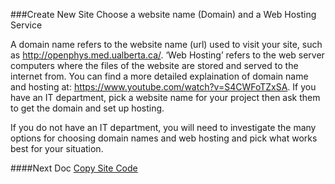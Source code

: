###Create New Site
Choose a website name (Domain) and a Web Hosting Service

A domain name refers to the website name (url) used to visit your site, such as http://openphys.med.ualberta.ca/. 
‘Web Hosting’ refers to the web server computers where the files of the website are stored and served to the internet from. 
You can find a more detailed explaination of domain name and hosting at: https://www.youtube.com/watch?v=S4CWFoTZxSA. 
If you have an IT department, pick a website name for your project then ask them to get the domain and set up hosting.  
 
If you do not have an IT department, you will need to investigate the many options for choosing domain names and web hosting and 
pick what works best for your situation. 

####Next Doc
[Copy Site Code](https://github.com/OpenPhysProject/OpenPhys/blob/master/docs/newSiteDocs/02_Copy_Site_Code.md)